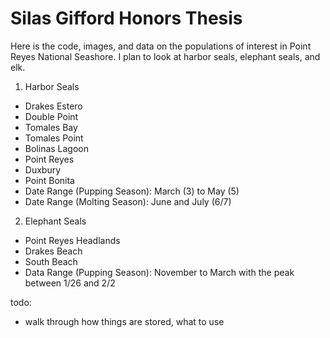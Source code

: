 # Silas Gifford Honors Thesis

Here is the code, images, and data on the populations of interest in Point Reyes National Seashore. I plan to look at harbor seals, elephant seals, and elk.

1. Harbor Seals
  * Drakes Estero
  * Double Point
  * Tomales Bay
  * Tomales Point
  * Bolinas Lagoon
  * Point Reyes
  * Duxbury
  * Point Bonita
  * Date Range (Pupping Season): March (3) to May (5)
  * Date Range (Molting Season): June and July (6/7)
2. Elephant Seals
  * Point Reyes Headlands
  * Drakes Beach
  * South Beach
  * Data Range (Pupping Season): November to March with the peak between 1/26 and 2/2

todo:
* walk through how things are stored, what to use
